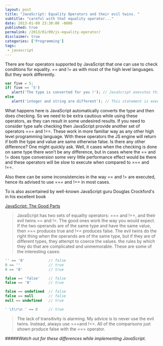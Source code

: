 ```yaml
---
layout: post
title: "JavaScript: Equality Operators and their evil twins. "
subtitle: "careful with that equality operator..."
date: 2013-01-09 23:30:00 -0600
published: true
permalink: /2013/01/09/js-equality-operator/
disclaimer: true
categories: ['Programming']
tags:
 - javascript
---
```


There are four operators supported by JavaScript that one can use to check conditions for equality.  == and != as with most of the high level languages. But they work differently.

```javascript
var five = 5;
if( five == '5')
   alert('The type is converted for you !'); // JavaScript executes this one !!!
else
   alert('integer and string are different'); // This statement is executed in most of the typed high level languages.
```

What happens here is JavaScript automatically converts the type and then does checking. So we need to be extra cautious while using these operators, as they can result in some undesired results.
If you need to consider type safe checking then JavaScript provide another set of operators === and !==. These work in more familiar way as any other high level programming language. With these operators the JS engine will return if both the type and value are same otherwise false.
Is there any other difference? One might quickly ask. Well, it cases when the checking is done on same type there won’t be any difference, but in cases where the == and != does type conversion some very little performance effect would be there and these operators will be slow to execute when compared to === and !==.

Also there can be some inconsistencies in the way == and != are executed, hence its advised to use === and !== in most cases.

To is also ascertained by well-known JavaScript guru Douglas Crockford's in his excellent book

[JavaScript: The Good Parts](http://www.amazon.com/gp/product/0596517742/ref=as_li_tl?ie=UTF8&camp=1789&creative=9325&creativeASIN=0596517742&linkCode=as2&tag=seshusviews-20&linkId=4KM4Y2YUBRM2QM6Q)

> JavaScript has two sets of equality operators: === and !==, and their evil twins == and !=. The good ones work the way you would expect. If the two operands are of the same type and have the same value, then === produces true and !== produces false. The evil twins do the right thing when the operands are of the same type, but if they are of different types, they attempt to coerce the values. the rules by which they do that are complicated and unmemorable. These are some of the interesting cases:

```javascript
'' == '0'           // false
0 == ''             // true
0 == '0'            // true

false == 'false'    // false
false == '0'        // true

false == undefined  // false
false == null       // false
null == undefined   // true

' \t\r\n ' == 0     // true
```
>The lack of transitivity is alarming. My advice is to never use the evil twins. Instead, always use ===and !==. All of the comparisons just shown produce false with the === operator.

#####*Watch out for these differences while implementing JavaScript.*
